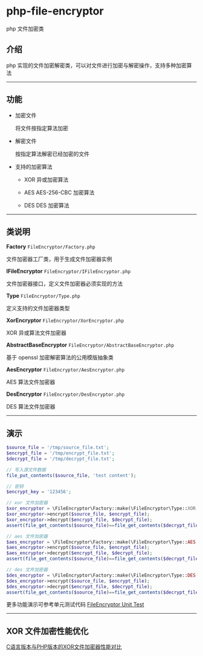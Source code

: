 # php-file-encryptor

php 文件加密类

## 介绍

php 实现的文件加密解密类，可以对文件进行加密与解密操作，支持多种加密算法

---

## 功能

- 加密文件

  将文件按指定算法加密

- 解密文件

  按指定算法解密已经加密的文件

- 支持的加密算法

  - XOR 异或加密算法

  - AES AES-256-CBC 加密算法

  - DES DES 加密算法

---

## 类说明

**Factory** `FileEncryptor/Factory.php`

文件加密器工厂类，用于生成文件加密器实例

**IFileEncryptor** `FileEncryptor/IFileEncryptor.php`

文件加密器接口，定义文件加密器必须实现的方法

**Type** `FileEncryptor/Type.php`

定义支持的文件加密器类型

**XorEncryptor** `FileEncryptor/XorEncryptor.php`

XOR 异或算法文件加密器

**AbstractBaseEncryptor** `FileEncryptor/AbstractBaseEncryptor.php`

基于 openssl 加密解密算法的公用模版抽象类

**AesEncryptor** `FileEncryptor/AesEncryptor.php`

AES 算法文件加密器

**DesEncryptor** `FileEncryptor/DesEncryptor.php`

DES 算法文件加密器

---

## 演示

```php
$source_file = '/tmp/source_file.txt';
$encrypt_file = '/tmp/encrypt_file.txt';
$decrypt_file = '/tmp/decrypt_file.txt';

// 写入源文件数据
file_put_contents($source_file, 'test content');

// 密钥
$encrypt_key = '123456';

// xor 文件加密器
$xor_encryptor = \FileEncryptor\Factory::make(\FileEncryptor\Type::XOR, $encrypt_key);
$xor_encryptor->encrypt($source_file, $encrypt_file);
$xor_encryptor->decrypt($encrypt_file, $decrypt_file);
assert(file_get_contents($source_file)==file_get_contents($decrypt_file));

// aes 文件加密器
$aes_encryptor = \FileEncryptor\Factory::make(\FileEncryptor\Type::AES, $encrypt_key);
$aes_encryptor->encrypt($source_file, $encrypt_file);
$aes_encryptor->decrypt($encrypt_file, $decrypt_file);
assert(file_get_contents($source_file)==file_get_contents($decrypt_file));

// des 文件加密器
$des_encryptor = \FileEncryptor\Factory::make(\FileEncryptor\Type::DES, $encrypt_key);
$des_encryptor->encrypt($source_file, $encrypt_file);
$des_encryptor->decrypt($encrypt_file, $decrypt_file);
assert(file_get_contents($source_file)==file_get_contents($decrypt_file));
```

更多功能演示可参考单元测试代码 [FileEncryptor Unit Test](<../tests/FileEncryptor>)

---

## XOR 文件加密性能优化

[C语言版本与PHP版本的XOR文件加密器性能对比](<./Xor-Performance.md>)
